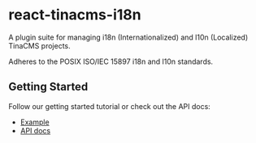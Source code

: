 # react-tinacms-i18n

A plugin suite for managing i18n (Internationalized) and l10n (Localized) TinaCMS projects.

Adheres to the POSIX ISO/IEC 15897 i18n and l10n standards.

## Getting Started

Follow our getting started tutorial or check out the API docs:

- [Example](https://tinalabs.github.io/react-tinacms-i18n/example/)
- [API docs](https://tinalabs.github.io/react-tinacms-i18n/docs/)
